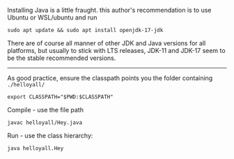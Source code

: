 Installing Java is a little fraught. this author's recommendation is to use Ubuntu or WSL/ubuntu and run

    sudo apt update && sudo apt install openjdk-17-jdk

There are of course all manner of other JDK and Java versions for all platforms, but usually to stick with LTS releases, JDK-11 and JDK-17 seem to be the stable recommended versions.

---

As good practice, ensure the classpath points you the folder containing `./helloyall/`

    export CLASSPATH="$PWD:$CLASSPATH"


Compile - use the file path

    javac helloyall/Hey.java

Run - use the class hierarchy:

    java helloyall.Hey

